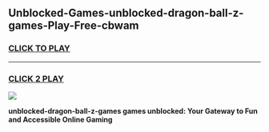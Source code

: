 
## Unblocked-Games-unblocked-dragon-ball-z-games-Play-Free-cbwam
<h3>
<a href="https://premium76.site?title=unblocked-dragon-ball-z-games&ref=09A">CLICK TO PLAY</a></h3>
<hr>

<h3>
<a href="https://premium76.site?title=unblocked-dragon-ball-z-games&ref=09A">CLICK 2 PLAY</a>
  
</h3>

<a href="https://premium76.site?title=unblocked-dragon-ball-z-games&ref=09A"><img src="https://clearcache.store/games.png"></a>


**unblocked-dragon-ball-z-games games unblocked: Your Gateway to Fun and Accessible Online Gaming**
